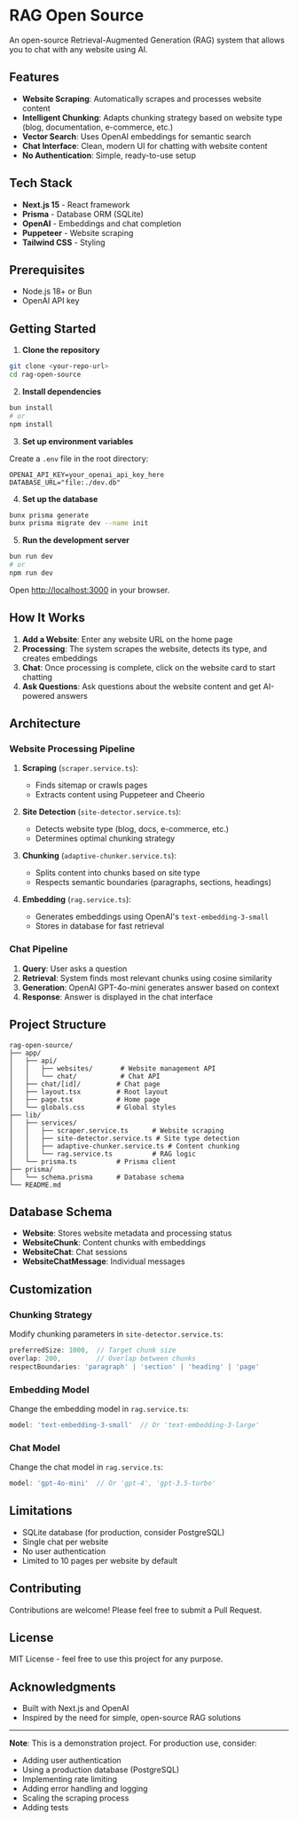 # RAG Open Source

An open-source Retrieval-Augmented Generation (RAG) system that allows you to chat with any website using AI.

## Features

- **Website Scraping**: Automatically scrapes and processes website content
- **Intelligent Chunking**: Adapts chunking strategy based on website type (blog, documentation, e-commerce, etc.)
- **Vector Search**: Uses OpenAI embeddings for semantic search
- **Chat Interface**: Clean, modern UI for chatting with website content
- **No Authentication**: Simple, ready-to-use setup

## Tech Stack

- **Next.js 15** - React framework
- **Prisma** - Database ORM (SQLite)
- **OpenAI** - Embeddings and chat completion
- **Puppeteer** - Website scraping
- **Tailwind CSS** - Styling

## Prerequisites

- Node.js 18+ or Bun
- OpenAI API key

## Getting Started

1. **Clone the repository**

```bash
git clone <your-repo-url>
cd rag-open-source
```

2. **Install dependencies**

```bash
bun install
# or
npm install
```

3. **Set up environment variables**

Create a `.env` file in the root directory:

```env
OPENAI_API_KEY=your_openai_api_key_here
DATABASE_URL="file:./dev.db"
```

4. **Set up the database**

```bash
bunx prisma generate
bunx prisma migrate dev --name init
```

5. **Run the development server**

```bash
bun run dev
# or
npm run dev
```

Open [http://localhost:3000](http://localhost:3000) in your browser.

## How It Works

1. **Add a Website**: Enter any website URL on the home page
2. **Processing**: The system scrapes the website, detects its type, and creates embeddings
3. **Chat**: Once processing is complete, click on the website card to start chatting
4. **Ask Questions**: Ask questions about the website content and get AI-powered answers

## Architecture

### Website Processing Pipeline

1. **Scraping** (`scraper.service.ts`):
   - Finds sitemap or crawls pages
   - Extracts content using Puppeteer and Cheerio

2. **Site Detection** (`site-detector.service.ts`):
   - Detects website type (blog, docs, e-commerce, etc.)
   - Determines optimal chunking strategy

3. **Chunking** (`adaptive-chunker.service.ts`):
   - Splits content into chunks based on site type
   - Respects semantic boundaries (paragraphs, sections, headings)

4. **Embedding** (`rag.service.ts`):
   - Generates embeddings using OpenAI's `text-embedding-3-small`
   - Stores in database for fast retrieval

### Chat Pipeline

1. **Query**: User asks a question
2. **Retrieval**: System finds most relevant chunks using cosine similarity
3. **Generation**: OpenAI GPT-4o-mini generates answer based on context
4. **Response**: Answer is displayed in the chat interface

## Project Structure

```
rag-open-source/
├── app/
│   ├── api/
│   │   ├── websites/       # Website management API
│   │   └── chat/           # Chat API
│   ├── chat/[id]/         # Chat page
│   ├── layout.tsx         # Root layout
│   ├── page.tsx           # Home page
│   └── globals.css        # Global styles
├── lib/
│   ├── services/
│   │   ├── scraper.service.ts      # Website scraping
│   │   ├── site-detector.service.ts # Site type detection
│   │   ├── adaptive-chunker.service.ts # Content chunking
│   │   └── rag.service.ts          # RAG logic
│   └── prisma.ts          # Prisma client
├── prisma/
│   └── schema.prisma      # Database schema
└── README.md
```

## Database Schema

- **Website**: Stores website metadata and processing status
- **WebsiteChunk**: Content chunks with embeddings
- **WebsiteChat**: Chat sessions
- **WebsiteChatMessage**: Individual messages

## Customization

### Chunking Strategy

Modify chunking parameters in `site-detector.service.ts`:

```typescript
preferredSize: 1000,  // Target chunk size
overlap: 200,         // Overlap between chunks
respectBoundaries: 'paragraph' | 'section' | 'heading' | 'page'
```

### Embedding Model

Change the embedding model in `rag.service.ts`:

```typescript
model: 'text-embedding-3-small'  // Or 'text-embedding-3-large'
```

### Chat Model

Change the chat model in `rag.service.ts`:

```typescript
model: 'gpt-4o-mini'  // Or 'gpt-4', 'gpt-3.5-turbo'
```

## Limitations

- SQLite database (for production, consider PostgreSQL)
- Single chat per website
- No user authentication
- Limited to 10 pages per website by default

## Contributing

Contributions are welcome! Please feel free to submit a Pull Request.

## License

MIT License - feel free to use this project for any purpose.

## Acknowledgments

- Built with Next.js and OpenAI
- Inspired by the need for simple, open-source RAG solutions

---

**Note**: This is a demonstration project. For production use, consider:
- Adding user authentication
- Using a production database (PostgreSQL)
- Implementing rate limiting
- Adding error handling and logging
- Scaling the scraping process
- Adding tests
